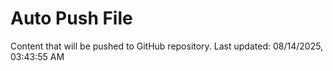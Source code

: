 # Auto Push File

Content that will be pushed to GitHub repository.
Last updated: 08/14/2025, 03:43:55 AM